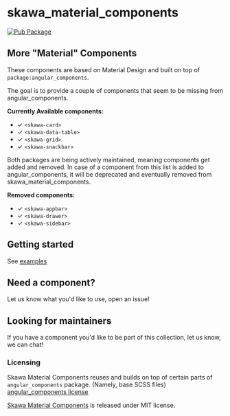 # skawa_material_components

[![Pub Package](https://img.shields.io/pub/v/skawa_material_components.svg)](https://pub.dev/packages/skawa_material_components)

## More "Material" Components

These components are based on Material Design and built on top of `package:angular_components`. 

The goal is to provide a couple of components that seem to be missing from angular_components.

**Currently Available components:**

* ✓ `<skawa-card>`
* ✓ `<skawa-data-table>`
* ✓ `<skawa-grid>`
* ✓ `<skawa-snackbar>`

Both packages are being actively maintained, meaning components get added and removed.
In case of a component from this list is added to angular_components, it will be 
deprecated and eventually removed from skawa_material_components.

**Removed components:**

* ✓ `<skawa-appbar>`
* ✓ `<skawa-drawer>`
* ✓ `<skawa-sidebar>`


## Getting started

See [examples](https://github.com/skawa-universe/skawa_components_example)

## Need a component?

Let us know what you'd like to use, open an issue!

## Looking for maintainers

If you have a component you'd like to be part of this collection, let us know, we can chat!

### Licensing

Skawa Material Components reuses and builds on top of certain parts of `angular_components` package. (Namely, base SCSS files)
[angular_components license](https://github.com/dart-lang/angular_components/blob/master/LICENSE)

[Skawa Material Components](https://github.com/skawa-universe/skawa_components/tree/master/skawa_material_components)
 is released under MIT license.